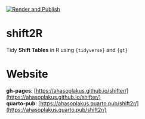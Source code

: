 [![Render and Publish](https://github.com/ahasoplakus/shifter/actions/workflows/publish.yml/badge.svg)](https://github.com/ahasoplakus/shifter/actions/workflows/publish.yml)

# shift2R
Tidy <b>Shift Tables</b> in R using `{tidyverse}` and `{gt}`

# Website
<b>gh-pages</b>: [https://ahasoplakus.github.io/shifter/](https://ahasoplakus.github.io/shifter/)
<br>
<b>quarto-pub</b>: [https://ahasoplakus.quarto.pub/shift2r/](https://ahasoplakus.quarto.pub/shift2r/)
</br>
